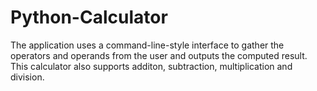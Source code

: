 # Python-Calculator

The application uses a command-line-style interface to gather the operators and operands from the user and outputs the computed result. This calculator also supports additon, subtraction, multiplication and division.
